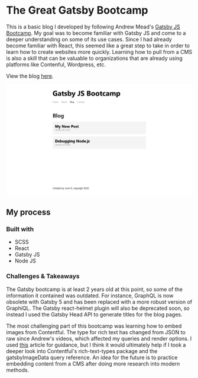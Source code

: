 # The Great Gatsby Bootcamp

This is a basic blog I developed by following Andrew Mead's [Gatsby JS Bootcamp](https://www.youtube.com/watch?v=8t0vNu2fCCM&t=8700s). My goal was to become familiar with Gatsby JS and come to a deeper understanding on some of its use cases. Since I had already become familiar with React, this seemed like a great step to take in order to learn how to create websites more quickly. Learning how to pull from a CMS is also a skill that can be valuable to organizations that are already using platforms like Contenful, Wordpress, etc.

View the blog [here](https://quiet-queijadas-4a35a1.netlify.app/).

![Screenshot of bloglist on the deployed site](/screenshot.png)

## My process

### Built with

- SCSS
- React 
- Gatsby JS
- Node JS

### Challenges & Takeaways

The Gatsby bootcamp is at least 2 years old at this point, so some of the information it contained was outdated. For instance, GraphQL is now obsolete with Gatsby 5 and has been replaced with a more robust version of GraphiQL. The Gatsby react-helmet plugin will also be deprecated soon, so instead I used the Gatsby Head API to generate titles for the blog pages.

The most challenging part of this bootcamp was learning how to embed images from Contentful. The type for rich text has changed from JSON to raw since Andrew's videos, which affected my queries and render options. I used [this](https://www.gatsbyjs.com/blog/how-to-use-the-contentful-rich-text-field-with-gatsby/#gatsby-skip-here) article for guidance, but I think it would ultimately help if I took a deeper look into Contentful's rich-text-types package and the gatsbyImageData query reference. An idea for the future is to practice embedding content from a CMS after doing more research into modern methods.